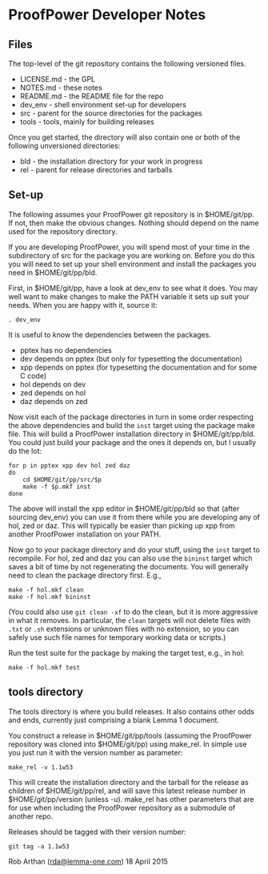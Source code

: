 # ProofPower Developer Notes


## Files

The  top-level of the git repository contains
the following versioned files.

- LICENSE.md - the GPL
- NOTES.md - these notes
- README.md - the README file for the repo
- dev_env - shell environment set-up for developers
- src - parent for the source directories for the packages
- tools - tools, mainly for building releases

Once you get started, the directory will also contain one or
both of the following unversioned directories:

- bld - the installation directory for your work in progress
- rel - parent for release directories and tarballs

## Set-up


The following assumes your ProofPower git repository is
in $HOME/git/pp. If not, then make the obvious changes.
Nothing should depend on the name used for the repository directory.

If you are developing ProofPower, you will spend most of your
time in the subdirectory of src for the package you are working
on. Before you do this you will need to set up your shell
environment and install the packages you need in $HOME/git/pp/bld.

First, in $HOME/git/pp, have a look at dev_env to see what it does.
You may well want to make changes to make the PATH variable
it sets up suit your needs. When you are happy with it, source it:

    . dev_env

It is useful to know the dependencies between the packages.

- pptex has no dependencies
- dev depends on pptex (but only for typesetting the documentation)
- xpp depends on pptex (for typesetting the documentation and for some C code)
- hol depends on dev
- zed depends on hol
- daz depends on zed

Now visit each of the package directories in turn in some order respecting the
above dependencies and build the `inst` target using the package make file.
This will build a ProofPower installation directory in $HOME/git/pp/bld. You
could just build your package and the ones it depends on, but I usually do the
lot:

    for p in pptex xpp dev hol zed daz
    do
        cd $HOME/git/pp/src/$p
        make -f $p.mkf inst
    done

The above will install the xpp editor in $HOME/git/pp/bld so that (after
sourcing dev_env) you can use it from there while you are developing any of
hol, zed or daz.  This will typically be easier than picking up xpp from
another ProofPower installation on your PATH.

Now go to your package directory and do your stuff, using the `inst` target to
recompile. For hol, zed and daz you can also use the `bininst` target which
saves a bit of time by not regenerating the documents. You will generally need
to clean the package directory first. E.g.,

    make -f hol.mkf clean
    make -f hol.mkf bininst

(You could also use `git clean -xf` to do the clean, but it is more aggressive
in what it removes. In particular, the `clean` targets will not delete files
with `.txt` or `.sh` extensions or unknown files with no extension, so you can
safely use such file names for temporary working data or scripts.)

Run the test suite for the package by making the target test, e.g., in hol:

    make -f hol.mkf test

## tools directory

The tools directory is where you build releases. It also contains
other odds and ends, currently just comprising a blank Lemma 1 document.

You construct a release in $HOME/git/pp/tools (assuming the ProofPower
repository was cloned into $HOME/git/pp) using make_rel.
In simple use you just run it with the version number as parameter:

    make_rel -v 1.1w53

This will create the installation directory and the tarball for
the release as children of $HOME/git/pp/rel, and will save this latest
release number in $HOME/git/pp/version (unless -u).
make_rel has other parameters that are for use when including
the ProofPower repository as a submodule of another repo.

Releases should be tagged with their version number:

    git tag -a 1.1w53

Rob Arthan (rda@lemma-one.com) 18 April 2015
